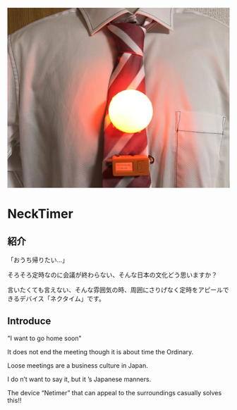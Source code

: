 
![image](https://github.com/anoken/NeckTimer_by_M5StickC/blob/master/img/necktimer_img.jpg)

# NeckTimer


## 紹介 

「おうち帰りたい…」

そろそろ定時なのに会議が終わらない、そんな日本の文化どう思いますか？

言いたくても言えない、そんな雰囲気の時、周囲にさりげなく定時をアピールできるデバイス「ネクタイム」です。

## Introduce 

"I want to go home soon"

It does not end the meeting though it is about time the Ordinary.

Loose meetings are a business culture in Japan.

I do n’t want to say it, but it ’s Japanese manners.

The device “Netimer” that can appeal to the surroundings casually solves this!!



    
    
    

